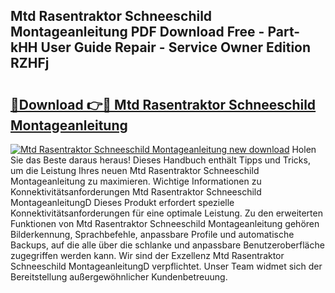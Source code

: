 ## Mtd Rasentraktor Schneeschild Montageanleitung PDF Download Free - Part-kHH User Guide Repair - Service Owner Edition RZHFj

# <h2><a href="http://df6zuh.blite.top/?on=Mtd+Rasentraktor+Schneeschild+Montageanleitung">🔗Download 👉🔴 Mtd Rasentraktor Schneeschild Montageanleitung</a></h2>

[![Mtd Rasentraktor Schneeschild Montageanleitung new download](https://i.imgur.com/lujVjoI.png)](http://df6zuh.blite.top/?on=Mtd+Rasentraktor+Schneeschild+Montageanleitung)
Holen Sie das Beste daraus heraus! Dieses Handbuch enthält Tipps und Tricks, um die Leistung Ihres neuen Mtd Rasentraktor Schneeschild Montageanleitung zu maximieren. Wichtige Informationen zu Konnektivitätsanforderungen Mtd Rasentraktor Schneeschild MontageanleitungD Dieses Produkt erfordert spezielle Konnektivitätsanforderungen für eine optimale Leistung. Zu den erweiterten Funktionen von Mtd Rasentraktor Schneeschild Montageanleitung gehören Bilderkennung, Sprachbefehle, anpassbare Profile und automatische Backups, auf die alle über die schlanke und anpassbare Benutzeroberfläche zugegriffen werden kann. Wir sind der Exzellenz Mtd Rasentraktor Schneeschild MontageanleitungD verpflichtet. Unser Team widmet sich der Bereitstellung außergewöhnlicher Kundenbetreuung.

